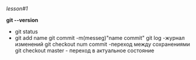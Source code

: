 *lesson#1*

**git --version**
* git status
* git add name
git commit -m(messeg)"name commit"
git log -журнал изменений
git checkout num commit -переход между сохранениями
git checkout master - переход в актуальное состояние

